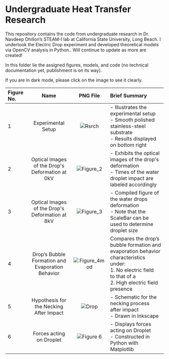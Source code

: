# Undergraduate Heat Transfer Research
This repository contains the code from undergraduate research in  Dr. Navdeep Dhillon’s STEAM-I lab at California State University, Long Beach. 
I undertook the Electric Drop experiment and developed theoretical models via OpenCV analysis in Python.. Will continue to update as more are created!

In this folder lie the assigned figures, models, and code (no technical documentation yet, publishment is on its way).

If you are in dark mode, please click on the image to see it clearly.

| Figure No. | Name | PNG File | Brief Summary |
| :------------ | :-------------: | :-------------: | :------------- |
| 1 | Experimental Setup | ![Rsrch](https://user-images.githubusercontent.com/84933358/218894447-2f46e6b6-3e5f-4d47-815b-218e66fdb139.png) | - Illustrates the experimental setup <br> - Smooth polished stainless-steel substrate <br> - Results displayed on bottom right |
| 2 | Optical Images of the Drop's Deformation at 0kV |![Figure_2](https://user-images.githubusercontent.com/84933358/209671797-3dd20644-07af-46bb-8b0c-d5cd48ff9a2a.png)| - Exhibits the optical images of the drop's deformation <br> - Times of the water droplet impact are labeled accordingly |
| 3 | Optical Images of the Drop's Deformation at 8kV | ![Figure_3](https://user-images.githubusercontent.com/84933358/209712394-3df8b84e-bbaa-468e-9876-96c0e67cfed3.png) | - Compiled figure of the water drops deformation <br> - Note that the ScaleBar can be used to determine droplet size |
| 4 | Drop’s Bubble Formation and Evaporation Behavior | ![Figure_4mod](https://user-images.githubusercontent.com/84933358/209712454-c885f1cc-53f9-4904-b0b0-350b8ade04aa.png) | Compares the drop’s bubble formation and evaporation behavior characteristics under: <br> 1. No electric field <br> to that of a <br> 2. High electric field presence |
| 5 | Hypothesis for the Necking After Impact | ![Drop](https://user-images.githubusercontent.com/84933358/218894668-c1c4f955-e808-4f23-8983-98b7428f5bcb.png) | - Schematic for the necking process after impact <br> - Drawn in Inkscape |
| 6 | Forces acting on Droplet |![Figure 6](https://user-images.githubusercontent.com/84933358/210669065-7c92755e-d561-4115-aff3-722095af2e00.png) | - Displays forces acting on Droplet <br> - Constructed in Python with Matplotlib |
